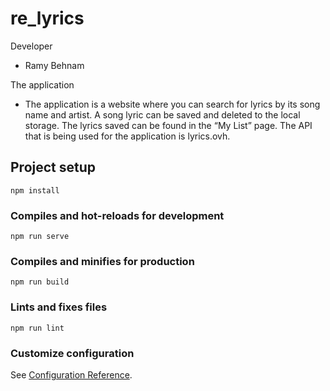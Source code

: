 # re_lyrics

Developer
- Ramy Behnam

The application
-   The application is a website where you can search for lyrics by its song name and artist. A song lyric can be saved and deleted to the local storage. The lyrics saved can be found in the “My List” page. The API that is being used for the application is lyrics.ovh.

## Project setup
```
npm install
```

### Compiles and hot-reloads for development
```
npm run serve
```

### Compiles and minifies for production
```
npm run build
```

### Lints and fixes files
```
npm run lint
```

### Customize configuration
See [Configuration Reference](https://cli.vuejs.org/config/).
